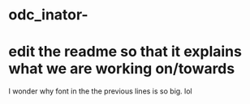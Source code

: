 # odc_inator-

# edit the readme so that it explains what we are working on/towards

I wonder why font in the the previous lines is so big.   lol
